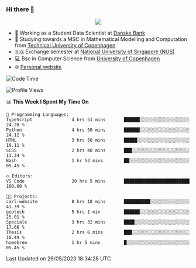 ### Hi there 👋

<p align="center">
  <img src="https://media4.giphy.com/media/3ohzdKy5Z8TChSDuiA/giphy.gif?cid=ecf05e47r69cojk56gup9q8mep9liy48s94dn2uxsfh6fv39&rid=giphy.gif&ct=g" />
</p>

* 🏦 Working as a Student Data Scientist at [Danske Bank](https://danskebank.dk)
* 🧮 Studying towards a MSC in Mathematical Modelling and Computation from [Technical University of Copenhagen](https://www.dtu.dk)
* 🇸🇬 Exchange semester at [National University of Singapore (NUS)](https://www.nus.edu.sg)
* 💻 Bsc in Computer Science from [University of Copenhagen](https://www.ku.dk/english/)
* 🌐 [Personal website](https://fiskehandleren.github.io/carl-website/) 

<!--START_SECTION:waka-->
![Code Time](http://img.shields.io/badge/Code%20Time-334%20hrs%205%20mins-blue)

![Profile Views](http://img.shields.io/badge/Profile%20Views-0-blue)

📊 **This Week I Spent My Time On** 

```text
💬 Programming Languages: 
TypeScript               4 hrs 51 mins       ██████░░░░░░░░░░░░░░░░░░░   24.20 % 
Python                   4 hrs 50 mins       ██████░░░░░░░░░░░░░░░░░░░   24.12 % 
HTML                     3 hrs 50 mins       █████░░░░░░░░░░░░░░░░░░░░   19.11 % 
SCSS                     2 hrs 40 mins       ███░░░░░░░░░░░░░░░░░░░░░░   13.34 % 
Bash                     1 hr 53 mins        ██░░░░░░░░░░░░░░░░░░░░░░░   09.45 % 

🔥 Editors: 
VS Code                  20 hrs 5 mins       █████████████████████████   100.00 % 

🐱‍💻 Projects: 
carl-website             8 hrs 18 mins       ██████████░░░░░░░░░░░░░░░   41.39 % 
geotech                  5 hrs 1 min         ██████░░░░░░░░░░░░░░░░░░░   25.01 % 
Speciale                 3 hrs 32 mins       ████░░░░░░░░░░░░░░░░░░░░░   17.66 % 
Thesis                   2 hrs 6 mins        ███░░░░░░░░░░░░░░░░░░░░░░   10.49 % 
homebrew                 1 hr 5 mins         █░░░░░░░░░░░░░░░░░░░░░░░░   05.45 % 
```


 Last Updated on 26/05/2023 18:34:28 UTC
<!--END_SECTION:waka-->

